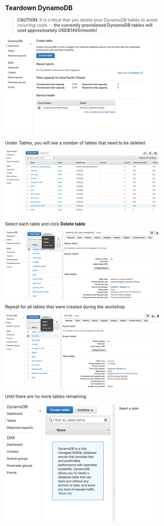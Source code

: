 ## Teardown DynamoDB

> **CAUTION**: It is critical that you delete your DynamoDB tables to avoid incurring costs -- **the currently provisioned DynamoDB tables will cost approximately USD$1400/month!**

![Teardown DynamoDB: DynamoDB Console](images/teardown/dynamodb/1.png)

Under Tables, you will see a number of tables that need to be deleted

![Teardown DynamoDB: DynamoDB Console](images/teardown/dynamodb/2.png)

Select each table and click **Delete table**

![Teardown DynamoDB: DynamoDB Console](images/teardown/dynamodb/3.png)

Repeat for all tables that were created during the workshop

![Teardown DynamoDB: DynamoDB Console](images/teardown/dynamodb/4.png)

Until there are no more tables remaining

![Teardown DynamoDB: DynamoDB Console](images/teardown/dynamodb/5.png)